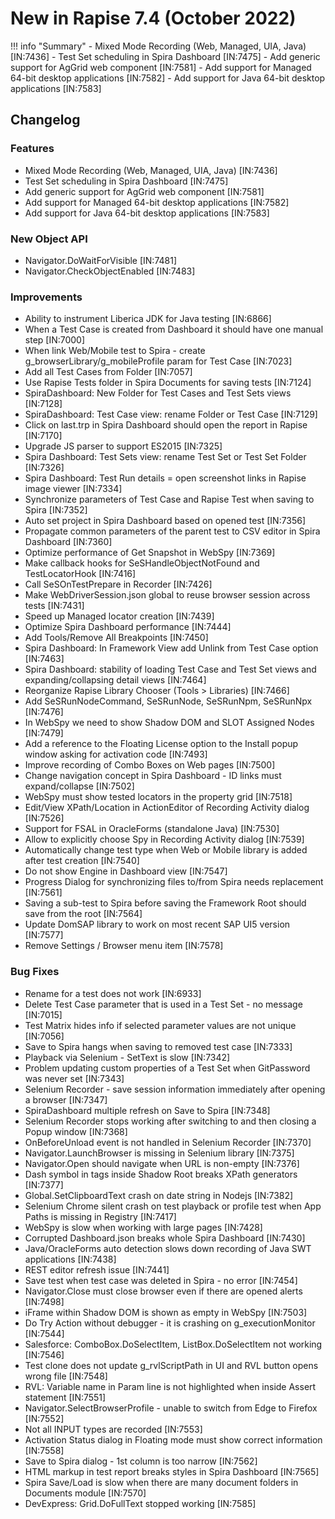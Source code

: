 # New in Rapise 7.4 (October 2022)

!!! info "Summary"
    - Mixed Mode Recording (Web, Managed, UIA, Java) [IN:7436]
    - Test Set scheduling in Spira Dashboard [IN:7475]
    - Add generic support for AgGrid web component [IN:7581]
    - Add support for Managed 64-bit desktop applications [IN:7582]
    - Add support for Java 64-bit desktop applications [IN:7583]

## Changelog

### Features

- Mixed Mode Recording (Web, Managed, UIA, Java) [IN:7436]
- Test Set scheduling in Spira Dashboard [IN:7475]
- Add generic support for AgGrid web component [IN:7581]
- Add support for Managed 64-bit desktop applications [IN:7582]
- Add support for Java 64-bit desktop applications [IN:7583]

### New Object API

- Navigator.DoWaitForVisible [IN:7481]
- Navigator.CheckObjectEnabled [IN:7483]

### Improvements

- Ability to instrument Liberica JDK for Java testing [IN:6866]
- When a Test Case is created from Dashboard it should have one manual step [IN:7000]
- When link Web/Mobile test to Spira - create g_browserLibrary/g_mobileProfile param for Test Case [IN:7023]
- Add all Test Cases from Folder [IN:7057]
- Use Rapise Tests folder in Spira Documents for saving tests [IN:7124]
- SpiraDashboard: New Folder for Test Cases and Test Sets views [IN:7128]
- SpiraDashboard: Test Case view: rename Folder or Test Case [IN:7129]
- Click on last.trp in Spira Dashboard should open the report in Rapise [IN:7170]
- Upgrade JS parser to support ES2015 [IN:7325]
- Spira Dashboard: Test Sets view: rename Test Set or Test Set Folder [IN:7326]
- Spira Dashboard: Test Run details = open screenshot links in Rapise image viewer [IN:7334]
- Synchronize parameters of Test Case and Rapise Test when saving to Spira [IN:7352]
- Auto set project in Spira Dashboard based on opened test [IN:7356]
- Propagate common parameters of the parent test to CSV editor in Spira Dashboard [IN:7360]
- Optimize performance of Get Snapshot in WebSpy [IN:7369]
- Make callback hooks for SeSHandleObjectNotFound and TestLocatorHook [IN:7416]
- Call SeSOnTestPrepare in Recorder [IN:7426]
- Make WebDriverSession.json global to reuse browser session across tests [IN:7431]
- Speed up Managed locator creation [IN:7439]
- Optimize Spira Dashboard performance [IN:7444]
- Add Tools/Remove All Breakpoints [IN:7450]
- Spira Dashboard: In Framework View add Unlink from Test Case option [IN:7463]
- Spira Dashboard: stability of loading Test Case and Test Set views and expanding/collapsing detail views [IN:7464]
- Reorganize Rapise Library Chooser (Tools > Libraries) [IN:7466]
- Add SeSRunNodeCommand, SeSRunNode, SeSRunNpm, SeSRunNpx [IN:7476]
- In WebSpy we need to show Shadow DOM and SLOT Assigned Nodes [IN:7479]
- Add a reference to the Floating License option to the Install popup window asking for activation code [IN:7493]
- Improve recording of Combo Boxes on Web pages [IN:7500]
- Change navigation concept in Spira Dashboard - ID links must expand/collapse [IN:7502]
- WebSpy must show tested locators in the property grid [IN:7518]
- Edit/View XPath/Location in ActionEditor of Recording Activity dialog [IN:7526]
- Support for FSAL in OracleForms (standalone Java) [IN:7530]
- Allow to explicitly choose Spy in Recording Activity dialog [IN:7539]
- Automatically change test type when Web or Mobile library is added after test creation [IN:7540]
- Do not show Engine in Dashboard view [IN:7547]
- Progress Dialog for synchronizing files to/from Spira needs replacement [IN:7561]
- Saving a sub-test to Spira before saving the Framework Root should save from the root [IN:7564]
- Update DomSAP library to work on most recent SAP UI5 version [IN:7577]
- Remove Settings / Browser menu item [IN:7578]

### Bug Fixes

- Rename for a test does not work [IN:6933]
- Delete Test Case parameter that is used in a Test Set - no message  [IN:7015]
- Test Matrix hides info if selected parameter values are not unique [IN:7056]
- Save to Spira hangs when saving to removed test case [IN:7333]
- Playback via Selenium - SetText is slow [IN:7342]
- Problem updating custom properties of a Test Set when GitPassword was never set [IN:7343]
- Selenium Recorder - save session information immediately after opening a browser [IN:7347]
- SpiraDashboard multiple refresh on Save to Spira [IN:7348]
- Selenium Recorder stops working after switching to and then closing a Popup window [IN:7368]
- OnBeforeUnload event is not handled in Selenium Recorder [IN:7370]
- Navigator.LaunchBrowser is missing in Selenium library [IN:7375]
- Navigator.Open should navigate when URL is non-empty [IN:7376]
- Dash symbol in tags inside Shadow Root breaks XPath generators [IN:7377]
- Global.SetClipboardText crash on date string in Nodejs [IN:7382]
- Selenium Chrome silent crash on test playback or profile test when App Paths is missing in Registry [IN:7417]
- WebSpy is slow when working with large pages [IN:7428]
- Corrupted Dashboard.json breaks whole Spira Dashboard [IN:7430]
- Java/OracleForms auto detection slows down recording of Java SWT applications [IN:7438]
- REST editor refresh issue [IN:7441]
- Save test when test case was deleted in Spira - no error [IN:7454]
- Navigator.Close must close browser even if there are opened alerts [IN:7498]
- iFrame within Shadow DOM is shown as empty in WebSpy [IN:7503]
- Do Try Action without debugger - it is crashing on g_executionMonitor [IN:7544]
- Salesforce: ComboBox.DoSelectItem, ListBox.DoSelectItem not working [IN:7546]
- Test clone does not update g_rvlScriptPath in UI and RVL button opens wrong file [IN:7548]
- RVL: Variable name in Param line is not highlighted when inside Assert statement [IN:7551]
- Navigator.SelectBrowserProfile - unable to switch from Edge to Firefox [IN:7552]
- Not all INPUT types are recorded  [IN:7553]
- Activation Status dialog in Floating mode must show correct information [IN:7558]
- Save to Spira dialog - 1st column is too narrow [IN:7562]
- HTML markup in test report breaks styles in Spira Dashboard [IN:7565]
- Spira Save/Load is slow when there are many document folders in Documents module [IN:7570]
- DevExpress: Grid.DoFullText  stopped working [IN:7585]
